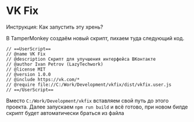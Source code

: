 # VK Fix
Инструкция: Как запустить эту хрень?

В TamperMonkey создаём новый скрипт, пихаем туда следующий код.

```
// ==UserScript==
// @name VK Fix
// @description Скрипт для улучшения интерфейса ВКонтакте
// @author Ivan Petrov (LazyTechwork)
// @license MIT
// @version 1.0.0
// @include https://vk.com/*
// @require file://C:/Work/Development/vkfix/dist/vkfix.user.js
// ==/UserScript==
```

Вместо `C:/Work/Development/vkfix` вставляем свой путь до этого проекта. Далее запускаем `npm run build` и всё готово, при новом билде скрипт будет автоматически браться из файла